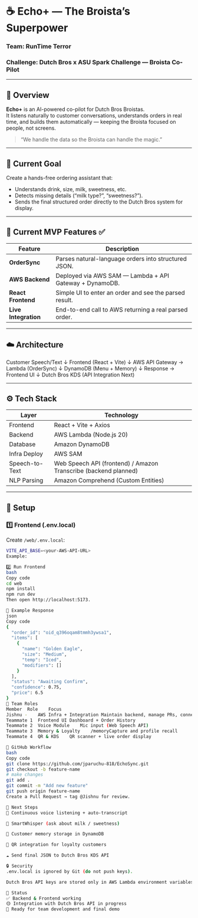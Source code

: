 # ☕️ Echo+ — The Broista’s Superpower  

### Team: RunTime Terror  
### Challenge: Dutch Bros x ASU Spark Challenge — Broista Co-Pilot  

---

## 🌟 Overview
**Echo+** is an AI-powered co-pilot for Dutch Bros Broistas.  
It listens naturally to customer conversations, understands orders in real time, and builds them automatically — keeping the Broista focused on people, not screens.

> “We handle the data so the Broista can handle the magic.”

---

## 🎯 Current Goal
Create a hands-free ordering assistant that:
- Understands drink, size, milk, sweetness, etc.  
- Detects missing details (“milk type?”, “sweetness?”).  
- Sends the final structured order directly to the Dutch Bros system for display.  

---

## 🧠 Current MVP Features ✅
| Feature | Description |
|----------|-------------|
| **OrderSync** | Parses natural-language orders into structured JSON. |
| **AWS Backend** | Deployed via AWS SAM — Lambda + API Gateway + DynamoDB. |
| **React Frontend** | Simple UI to enter an order and see the parsed result. |
| **Live Integration** | End-to-end call to AWS returning a real parsed order. |

---

## ☁️ Architecture
Customer Speech/Text
↓
Frontend (React + Vite)
↓
AWS API Gateway → Lambda (OrderSync)
↓
DynamoDB (Menu + Memory)
↓
Response → Frontend UI
↓
Dutch Bros KDS (API Integration Next)


---

## ⚙️ Tech Stack
| Layer | Technology |
|-------|-------------|
| Frontend | React + Vite + Axios |
| Backend | AWS Lambda (Node.js 20) |
| Database | Amazon DynamoDB |
| Infra Deploy | AWS SAM |
| Speech-to-Text | Web Speech API (frontend) / Amazon Transcribe (backend planned) |
| NLP Parsing | Amazon Comprehend (Custom Entities) |

---

## 🧩 Setup

### 1️⃣ Frontend (.env.local)
Create `/web/.env.local`:
```bash
VITE_API_BASE=<your-AWS-API-URL>
Example:

2️⃣ Run Frontend
bash
Copy code
cd web
npm install
npm run dev
Then open http://localhost:5173.

🧪 Example Response
json
Copy code
{
  "order_id": "oid_q396oqam8tmmh3ywsa1",
  "items": [
    {
      "name": "Golden Eagle",
      "size": "Medium",
      "temp": "Iced",
      "modifiers": []
    }
  ],
  "status": "Awaiting Confirm",
  "confidence": 0.75,
  "price": 6.5
}
👥 Team Roles
Member	Role	Focus
Jishnu -	AWS Infra + Integration	Maintain backend, manage PRs, connect to Dutch Bros API
Teammate 1	Frontend UI	Dashboard + Order History
Teammate 2	Voice Module	Mic input (Web Speech API)
Teammate 3	Memory & Loyalty	/memoryCapture and profile recall
Teammate 4	QR & KDS	QR scanner + live order display

🧰 GitHub Workflow
bash
Copy code
git clone https://github.com/jparuchu-818/EchoSync.git
git checkout -b feature-name
# make changes
git add .
git commit -m "Add new feature"
git push origin feature-name
Create a Pull Request → tag @Jishnu for review.

🚀 Next Steps
🎤 Continuous voice listening + auto-transcript

💬 SmartWhisper (ask about milk / sweetness)

💾 Customer memory storage in DynamoDB

📱 QR integration for loyalty customers

☁️ Send final JSON to Dutch Bros KDS API

🔒 Security
.env.local is ignored by Git (do not push keys).

Dutch Bros API keys are stored only in AWS Lambda environment variables.

🏁 Status
✅ Backend & Frontend working
🟡 Integration with Dutch Bros API in progress
🚀 Ready for team development and final demo
